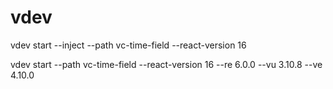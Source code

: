 # vdev

vdev start --inject --path vc-time-field --react-version 16

vdev start --path vc-time-field --react-version 16 --re 6.0.0 --vu 3.10.8 --ve 4.10.0
